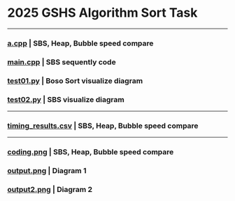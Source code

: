 # 2025 GSHS Algorithm Sort Task
---

### [a.cpp](https://github.com/minjn12/2025gssort/blob/main/a.cpp) | SBS, Heap, Bubble speed compare
### [main.cpp](https://github.com/minjn12/2025gssort/blob/main/main.cpp) | SBS sequently code
### [test01.py](https://github.com/minjn12/2025gssort/blob/main/test01.py) | Boso Sort visualize diagram
### [test02.py](https://github.com/minjn12/2025gssort/blob/main/test02.py) | SBS visualize diagram

---

### [timing_results.csv](https://github.com/minjn12/2025gssort/blob/main/timing_results.csv) | SBS, Heap, Bubble speed compare 

---

### [coding.png](https://github.com/minjn12/2025gssort/blob/main/coding.png) | SBS, Heap, Bubble speed compare 
### [output.png](https://github.com/minjn12/2025gssort/blob/main/output.png) | Diagram 1
### [output2.png](https://github.com/minjn12/2025gssort/blob/main/output2.png) | Diagram 2
